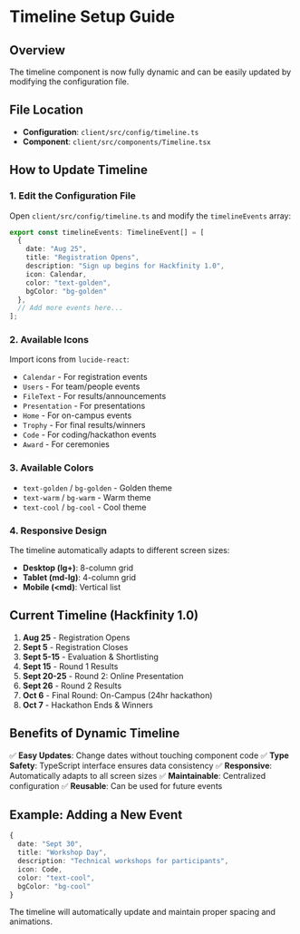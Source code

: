 # Timeline Setup Guide

## Overview
The timeline component is now fully dynamic and can be easily updated by modifying the configuration file.

## File Location
- **Configuration**: `client/src/config/timeline.ts`
- **Component**: `client/src/components/Timeline.tsx`

## How to Update Timeline

### 1. Edit the Configuration File
Open `client/src/config/timeline.ts` and modify the `timelineEvents` array:

```typescript
export const timelineEvents: TimelineEvent[] = [
  {
    date: "Aug 25",
    title: "Registration Opens",
    description: "Sign up begins for Hackfinity 1.0",
    icon: Calendar,
    color: "text-golden",
    bgColor: "bg-golden"
  },
  // Add more events here...
];
```

### 2. Available Icons
Import icons from `lucide-react`:
- `Calendar` - For registration events
- `Users` - For team/people events
- `FileText` - For results/announcements
- `Presentation` - For presentations
- `Home` - For on-campus events
- `Trophy` - For final results/winners
- `Code` - For coding/hackathon events
- `Award` - For ceremonies

### 3. Available Colors
- `text-golden` / `bg-golden` - Golden theme
- `text-warm` / `bg-warm` - Warm theme
- `text-cool` / `bg-cool` - Cool theme

### 4. Responsive Design
The timeline automatically adapts to different screen sizes:
- **Desktop (lg+)**: 8-column grid
- **Tablet (md-lg)**: 4-column grid
- **Mobile (<md)**: Vertical list

## Current Timeline (Hackfinity 1.0)

1. **Aug 25** - Registration Opens
2. **Sept 5** - Registration Closes
3. **Sept 5-15** - Evaluation & Shortlisting
4. **Sept 15** - Round 1 Results
5. **Sept 20-25** - Round 2: Online Presentation
6. **Sept 26** - Round 2 Results
7. **Oct 6** - Final Round: On-Campus (24hr hackathon)
8. **Oct 7** - Hackathon Ends & Winners

## Benefits of Dynamic Timeline

✅ **Easy Updates**: Change dates without touching component code
✅ **Type Safety**: TypeScript interface ensures data consistency
✅ **Responsive**: Automatically adapts to all screen sizes
✅ **Maintainable**: Centralized configuration
✅ **Reusable**: Can be used for future events

## Example: Adding a New Event

```typescript
{
  date: "Sept 30",
  title: "Workshop Day",
  description: "Technical workshops for participants",
  icon: Code,
  color: "text-cool",
  bgColor: "bg-cool"
}
```

The timeline will automatically update and maintain proper spacing and animations.
